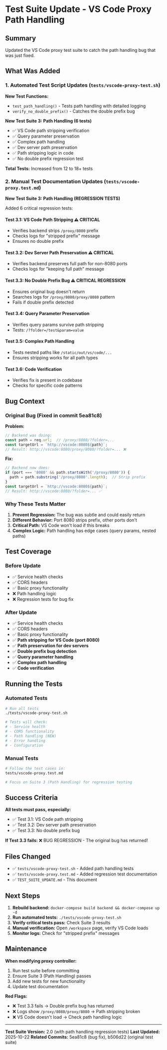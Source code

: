# Test Suite Update - VS Code Proxy Path Handling

## Summary

Updated the VS Code proxy test suite to catch the path handling bug that was just fixed.

## What Was Added

### 1. Automated Test Script Updates (`tests/vscode-proxy-test.sh`)

**New Test Functions:**
- `test_path_handling()` - Tests path handling with detailed logging
- `verify_no_double_prefix()` - Catches the double prefix bug

**New Test Suite 3: Path Handling (6 tests)**
- ✅ VS Code path stripping verification
- ✅ Query parameter preservation
- ✅ Complex path handling
- ✅ Dev server path preservation
- ✅ Path stripping logic in code
- ✅ No double prefix regression test

**Total Tests:** Increased from 12 to 18+ tests

### 2. Manual Test Documentation Updates (`tests/vscode-proxy.test.md`)

**New Test Suite 3: Path Handling (REGRESSION TESTS)**

Added 6 critical regression tests:

#### Test 3.1: VS Code Path Stripping ⚠️ CRITICAL
- Verifies backend strips `/proxy/8080` prefix
- Checks logs for "stripped prefix" message
- Ensures no double prefix

#### Test 3.2: Dev Server Path Preservation ⚠️ CRITICAL
- Verifies backend preserves full path for non-8080 ports
- Checks logs for "keeping full path" message

#### Test 3.3: No Double Prefix Bug ⚠️ CRITICAL REGRESSION
- Ensures original bug doesn't return
- Searches logs for `/proxy/8080/proxy/8080` pattern
- Fails if double prefix detected

#### Test 3.4: Query Parameter Preservation
- Verifies query params survive path stripping
- Tests: `/?folder=/test&param=value`

#### Test 3.5: Complex Path Handling
- Tests nested paths like `/static/out/vs/code/...`
- Ensures stripping works for all path types

#### Test 3.6: Code Verification
- Verifies fix is present in codebase
- Checks for specific code patterns

## Bug Context

### Original Bug (Fixed in commit 5ea81c8)

**Problem:**
```typescript
// Backend was doing:
const path = req.url;  // /proxy/8080/?folder=...
const targetUrl = `http://vscode:8080${path}`;
// Result: http://vscode:8080/proxy/8080/?folder=... ❌
```

**Fix:**
```typescript
// Backend now does:
if (port === '8080' && path.startsWith('/proxy/8080')) {
  path = path.substring('/proxy/8080'.length);  // Strip prefix
}
const targetUrl = `http://vscode:8080${path}`;
// Result: http://vscode:8080/?folder=... ✅
```

### Why These Tests Matter

1. **Prevent Regression:** The bug was subtle and could easily return
2. **Different Behavior:** Port 8080 strips prefix, other ports don't
3. **Critical Path:** VS Code won't load if this breaks
4. **Complex Logic:** Path handling has edge cases (query params, nested paths)

## Test Coverage

### Before Update
- ✅ Service health checks
- ✅ CORS headers
- ✅ Basic proxy functionality
- ❌ Path handling logic
- ❌ Regression tests for bug fix

### After Update
- ✅ Service health checks
- ✅ CORS headers
- ✅ Basic proxy functionality
- ✅ **Path stripping for VS Code (port 8080)**
- ✅ **Path preservation for dev servers**
- ✅ **Double prefix bug detection**
- ✅ **Query parameter handling**
- ✅ **Complex path handling**
- ✅ **Code verification**

## Running the Tests

### Automated Tests
```bash
# Run all tests
./tests/vscode-proxy-test.sh

# Tests will check:
# - Service health
# - CORS functionality
# - Path handling (NEW)
# - Error handling
# - Configuration
```

### Manual Tests
```bash
# Follow the test cases in:
tests/vscode-proxy.test.md

# Focus on Suite 3 (Path Handling) for regression testing
```

## Success Criteria

**All tests must pass, especially:**
- ✅ Test 3.1: VS Code path stripping
- ✅ Test 3.2: Dev server path preservation
- ✅ Test 3.3: No double prefix bug

**If Test 3.3 fails:** ❌ BUG REGRESSION - The original bug has returned!

## Files Changed

- ✅ `tests/vscode-proxy-test.sh` - Added path handling tests
- ✅ `tests/vscode-proxy.test.md` - Added regression test documentation
- ✅ `TEST_SUITE_UPDATE.md` - This document

## Next Steps

1. **Rebuild backend:** `docker-compose build backend && docker-compose up -d`
2. **Run automated tests:** `./tests/vscode-proxy-test.sh`
3. **Verify critical tests pass:** Check Suite 3 results
4. **Manual verification:** Open `/workspace` page, verify VS Code loads
5. **Monitor logs:** Check for "stripped prefix" messages

## Maintenance

**When modifying proxy controller:**
1. Run test suite before committing
2. Ensure Suite 3 (Path Handling) passes
3. Add new tests for new functionality
4. Update test documentation

**Red Flags:**
- ❌ Test 3.3 fails → Double prefix bug has returned
- ❌ Logs show `/proxy/8080/proxy/8080` → Path stripping broken
- ❌ VS Code doesn't load → Check path handling logic

---

**Test Suite Version:** 2.0 (with path handling regression tests)
**Last Updated:** 2025-10-22
**Related Commits:** 5ea81c8 (bug fix), b506d22 (original test suite)
